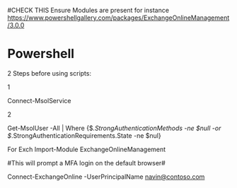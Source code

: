 #CHECK THIS
Ensure Modules are present for instance https://www.powershellgallery.com/packages/ExchangeOnlineManagement/3.0.0

# Powershell
2 Steps before using scripts:

1

Connect-MsolService


2

Get-MsolUser -All | Where {$_.StrongAuthenticationMethods -ne $null -or $_.StrongAuthenticationRequirements.State -ne $nul}


For Exch
Import-Module ExchangeOnlineManagement

#This will prompt a MFA login on the default browser#

Connect-ExchangeOnline -UserPrincipalName navin@contoso.com 
